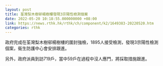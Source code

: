 ```yaml
---
layout: post
title: 荃灣梨木樹邨楊樹樓發現3宗陽性檢測個案
date: 2022-05-20 10:18:55.000000000 +08:00
link: https://news.rthk.hk/rthk/ch/component/k2/1649383-20220520.htm
categories: rthk
---
```


政府完成在荃灣梨木樹邨楊樹樓的圍封強檢，1895人接受檢測，發現3宗陽性檢測個案，衞生防護中心會安排跟進。

另外，政府派員到訪719戶，當中59戶在過程中沒人應門，將採取措施跟進。
